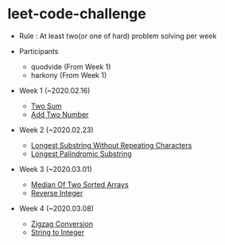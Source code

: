 # leet-code-challenge
- Rule : At least two(or one of hard) problem solving per week

- Participants
  - quodvide (From Week 1)
  - harkony (From Week 1)   
  
- Week 1 (~2020.02.16)
  - [Two Sum](https://leetcode.com/problems/two-sum/)
  - [Add Two Number](https://leetcode.com/problems/add-two-numbers/)

- Week 2 (~2020.02.23)
  - [Longest Substring Without Repeating Characters](https://leetcode.com/problems/longest-substring-without-repeating-characters/)
  - [Longest Palindromic Substring](https://leetcode.com/problems/longest-palindromic-substring/)
 
- Week 3 (~2020.03.01)
  - [Median Of Two Sorted Arrays](https://leetcode.com/problems/median-of-two-sorted-arrays/)
  - [Reverse Integer](https://leetcode.com/problems/reverse-integer/)
 
- Week 4 (~2020.03.08)
  - [Zigzag Conversion](https://leetcode.com/problems/zigzag-conversion/)
  - [String to Integer](https://leetcode.com/problems/string-to-integer-atoi/)
 